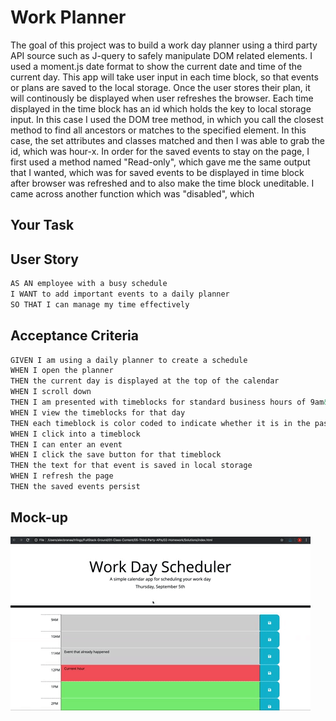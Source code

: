 # Work Planner 
The goal of this project was to build a work day planner using a third party API source 
such as J-query to safely manipulate DOM related elements. I used a moment.js date format to
show the current date and time of the current day. This app will take user input in each time block,
so that events or plans are saved to the local storage. Once the user stores their plan, it will continously
be displayed when user refreshes the browser. Each time displayed in the time block has an id which holds the key to
local storage input. In this case I used the DOM tree method, in which you call the closest method to find
all ancestors or matches to the specified element. In this case, the set attributes and classes matched and then I
was able to grab the id, which was hour-x. In order for the saved events to stay on the page, I first used a method named
"Read-only", which gave me the same output that I wanted, which was for saved events to be displayed in time block after
browser was refreshed and to also make the time block uneditable. I came across another function which was "disabled", which 

## Your Task


## User Story

```md
AS AN employee with a busy schedule
I WANT to add important events to a daily planner
SO THAT I can manage my time effectively
```

## Acceptance Criteria

```md
GIVEN I am using a daily planner to create a schedule
WHEN I open the planner
THEN the current day is displayed at the top of the calendar
WHEN I scroll down
THEN I am presented with timeblocks for standard business hours of 9am&ndash;5pm
WHEN I view the timeblocks for that day
THEN each timeblock is color coded to indicate whether it is in the past, present, or future
WHEN I click into a timeblock
THEN I can enter an event
WHEN I click the save button for that timeblock
THEN the text for that event is saved in local storage
WHEN I refresh the page
THEN the saved events persist
```

## Mock-up
![Alt text](Assets/05-third-party-apis-homework-demo.gif)
